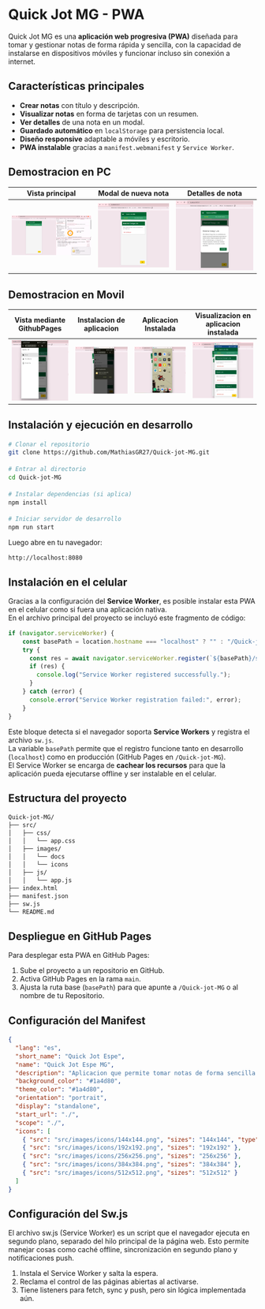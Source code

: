 # Quick Jot MG - PWA

Quick Jot MG es una **aplicación web progresiva (PWA)** diseñada para tomar y gestionar notas de forma rápida y sencilla, con la capacidad de instalarse en dispositivos móviles y funcionar incluso sin conexión a internet.

## Características principales

- **Crear notas** con título y descripción.
- **Visualizar notas** en forma de tarjetas con un resumen.
- **Ver detalles** de una nota en un modal.
- **Guardado automático** en `localStorage` para persistencia local.
- **Diseño responsive** adaptable a móviles y escritorio.
- **PWA instalable** gracias a `manifest.webmanifest` y `Service Worker`.

## Demostracion en PC

| Vista principal | Modal de nueva nota | Detalles de nota |
|-----------------|--------------------|------------------|
| ![Vista principal](./src/images/docs/vistaprincipal.png) | ![Agregar nota](./src/images/docs/agreagacionnota.png) | ![Detalles](./src/images/docs/detalleNota.png) |

## Demostracion en Movil

| Vista mediante GithubPages | Instalacion de aplicacion| Aplicacion Instalada | Visualizacion en aplicacion instalada |
|-----------------|--------------------|------------------|------------------|
| ![Vista GitHub Pages](./src/images/docs/aplicaciondesplegadaengithubpages.png) | ![Instalacion](./src/images/docs/instalaciondeaplicacion.png) | ![Aplicacion Instalada](./src/images/docs/aplicacioninstalada.png) |![Visualizacion Aplicacion](./src/images/docs/visualizacionencelular.png) |

## Instalación y ejecución en desarrollo

```bash
# Clonar el repositorio
git clone https://github.com/MathiasGR27/Quick-jot-MG.git

# Entrar al directorio
cd Quick-jot-MG

# Instalar dependencias (si aplica)
npm install

# Iniciar servidor de desarrollo
npm run start
```
Luego abre en tu navegador:  
```
http://localhost:8080
```

## Instalación en el celular

Gracias a la configuración del **Service Worker**, es posible instalar esta PWA en el celular como si fuera una aplicación nativa.  
En el archivo principal del proyecto se incluyó este fragmento de código:

```javascript
if (navigator.serviceWorker) {
    const basePath = location.hostname === "localhost" ? "" : "/Quick-jot-MG";
    try {
      const res = await navigator.serviceWorker.register(`${basePath}/sw.js`);
      if (res) {
        console.log("Service Worker registered successfully.");
      }
    } catch (error) {
      console.error("Service Worker registration failed:", error);
    }
}
```

Este bloque detecta si el navegador soporta **Service Workers** y registra el archivo `sw.js`.  
La variable `basePath` permite que el registro funcione tanto en desarrollo (`localhost`) como en producción (GitHub Pages en `/Quick-jot-MG`).  
El Service Worker se encarga de **cachear los recursos** para que la aplicación pueda ejecutarse offline y ser instalable en el celular.

## Estructura del proyecto
```
Quick-jot-MG/
├── src/
│   ├── css/
│   │   └── app.css
│   ├── images/
│   │   └── docs
│   │   └── icons
│   ├── js/
│   │   └── app.js
├── index.html
├── manifest.json
├── sw.js
└── README.md
```

## Despliegue en GitHub Pages

Para desplegar esta PWA en GitHub Pages:
1. Sube el proyecto a un repositorio en GitHub.
2. Activa GitHub Pages en la rama `main`.
3. Ajusta la ruta base (`basePath`) para que apunte a `/Quick-jot-MG` o al nombre de tu Repositorio.

## Configuración del Manifest

```json
{
  "lang": "es",
  "short_name": "Quick Jot Espe",
  "name": "Quick Jot Espe MG",
  "description": "Aplicacion que permite tomar notas de forma sencilla y rapida",
  "background_color": "#1a4d80",
  "theme_color": "#1a4d80",
  "orientation": "portrait",
  "display": "standalone",
  "start_url": "./",
  "scope": "./",
  "icons": [
    { "src": "src/images/icons/144x144.png", "sizes": "144x144", "type": "image/png" },
    { "src": "src/images/icons/192x192.png", "sizes": "192x192" },
    { "src": "src/images/icons/256x256.png", "sizes": "256x256" },
    { "src": "src/images/icons/384x384.png", "sizes": "384x384" },
    { "src": "src/images/icons/512x512.png", "sizes": "512x512" }
  ]
}
```

## Configuración del Sw.js
El archivo sw.js (Service Worker) es un script que el navegador ejecuta en segundo plano, separado del hilo principal de la página web.
Esto permite manejar cosas como caché offline, sincronización en segundo plano y notificaciones push.

1. Instala el Service Worker y salta la espera.
2. Reclama el control de las páginas abiertas al activarse.
3. Tiene listeners para fetch, sync y push, pero sin lógica implementada aún.
